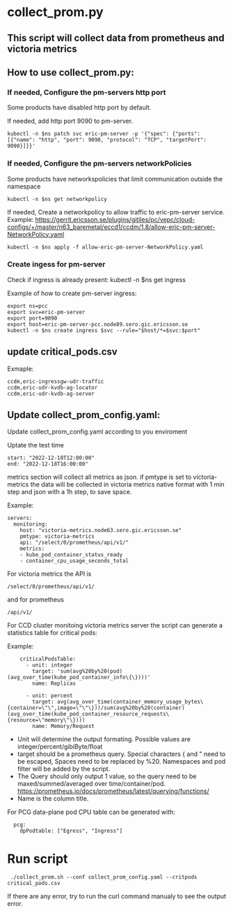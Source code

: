 # collect_prom.py
## This script will collect data from prometheus and victoria metrics
## How to use collect_prom.py:


### If needed, Configure the pm-servers http port
Some products have disabled http port by default.

If needed, add http port 9090 to pm-server.
~~~
kubectl -n $ns patch svc eric-pm-server -p '{"spec": {"ports": [{"name": "http", "port": 9090, "protocol": "TCP", "targetPort": 9090}]}}'
~~~

### If needed, Configure the pm-servers networkPolicies
Some products have networkspolicies that limit communication outside the namespace
~~~
kubectl -n $ns get networkpolicy
~~~
If needed, Create a networkpolicy to allow traffic to eric-pm-server service. Example:
https://gerrit.ericsson.se/plugins/gitiles/pc/vepc/cloud-configs/+/master/n63_baremetal/eccd1/ccdm/1.8/allow-eric-pm-server-NetworkPolicy.yaml
~~~
kubectl -n $ns apply -f allow-eric-pm-server-NetworkPolicy.yaml
~~~

### Create ingess for pm-server
Check if ingress is already present:
kubectl -n $ns get ingress

Example of how to create pm-server ingress:
~~~~
export ns=pcc
export svc=eric-pm-server
export port=9090
export host=eric-pm-server-pcc.node89.sero.gic.ericsson.se
kubectl -n $ns create ingress $svc --rule="$host/*=$svc:$port"
~~~~



## update  critical_pods.csv 

Exmaple:
~~~
ccdm,eric-ingressgw-udr-traffic
ccdm,eric-udr-kvdb-ag-locator
ccdm,eric-udr-kvdb-ag-server
~~~

## Update  collect_prom_config.yaml:

Update  collect_prom_config.yaml according to you enviroment

Uptate the test time
~~~
start: "2022-12-18T12:00:00"
end: "2022-12-18T16:00:00"

~~~

metrics section will collect all metrics as json. 
if pmtype is set to victoria-metrics the data will be collected in victoria metrics native format with 1 min step and json with a 1h step, to save space.

Example:
~~~
servers:
  monitoring:
    host: "victoria-metrics.node63.sero.gic.ericsson.se"
    pmtype: victoria-metrics
    api: "/select/0/prometheus/api/v1/"
    metrics:
    - kube_pod_container_status_ready
    - container_cpu_usage_seconds_total
~~~

For victoria metrics the API is 
~~~
/select/0/prometheus/api/v1/
~~~

and for prometheus
~~~
/api/v1/
~~~


For CCD cluster monitoing victoria metrics server the script can generate a statistics table for critical pods:

Example:
~~~
    criticalPodsTable:
      - unit: integer
        target: 'sum(avg%20by%20(pod)(avg_over_time(kube_pod_container_info\{\})))'
        name: Replicas

      - unit: percent
        target: avg(avg_over_time(container_memory_usage_bytes\{container=\"\",image=\"\"\}))/sum(avg%20by%20(container)(avg_over_time(kube_pod_container_resource_requests\{resource=\"memory\"\})))
        name: Memory/Request
~~~
* Unit will determine the output formating. Possible values are integer/percent/gibiByte/float
* target should be a prometheus query. Special characters { and " need to be escaped, Spaces need to be replaced by %20. Namespaces and pod filter will be added by the script.
* The Query should only output 1 value, so the query need to be maxed/summed/averaged over time/container/pod.
https://prometheus.io/docs/prometheus/latest/querying/functions/
* Name is the column title.


For PCG data-plane pod CPU table can be generated with:

~~~
  pcg:
    dpPodtable: ["Egress", "Ingress"]
~~~

#  Run script

~~~
 ./collect_prom.sh --conf collect_prom_config.yaml --critpods  critical_pods.csv
~~~

If there are any error, try to run the curl command manualy to see the output error.


